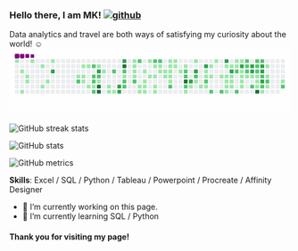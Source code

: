 ### Hello there, I am MK! [<img src='https://cdn.jsdelivr.net/npm/simple-icons@3.0.1/icons/github.svg' alt='github' height='40'>](https://github.com/Peapodtravels)  
Data analytics and travel are both ways of satisfying my curiosity about the world! ☺️
![Thank you](https://raw.githubusercontent.com/Platane/snk/output/github-contribution-grid-snake.gif)

![GitHub streak stats](https://streak-stats.demolab.com/?user=Peapodtravels)  

![GitHub stats](https://github-readme-stats.vercel.app/api?username=Peapodtravels&show_icons=true)  

![GitHub metrics](https://metrics.lecoq.io/Peapodtravels)  

**Skills**: Excel / SQL / Python / Tableau / Powerpoint / Procreate / Affinity Designer

- 🔭 I’m currently working on this page. 
- 🌱 I’m currently learning SQL / Python 


#### Thank you for visiting my page!

